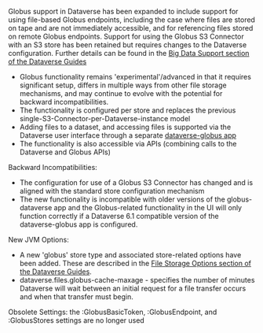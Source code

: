 Globus support in Dataverse has been expanded to include support for using file-based Globus endpoints, including the case where files are stored on tape and are not immediately accessible, 
and for referencing files stored on remote Globus endpoints. Support for using the Globus S3 Connector with an S3 store has been retained but requires changes to the Dataverse configuration. 
Further details can be found in the [Big Data Support section of the Dataverse Guides](https://guides.dataverse.org/en/latest/developers/big-data-support.html#big-data-support)
- Globus functionality remains 'experimental'/advanced in that it requires significant setup, differs in multiple ways from other file storage mechanisms, and may continue to evolve with the potential for backward incompatibilities.
- The functionality is configured per store and replaces the previous single-S3-Connector-per-Dataverse-instance model
- Adding files to a dataset, and accessing files is supported via the Dataverse user interface through a separate [dataverse-globus app](https://github.com/scholarsportal/dataverse-globus)
- The functionality is also accessible via APIs (combining calls to the Dataverse and Globus APIs)

Backward Incompatibilities:
- The configuration for use of a Globus S3 Connector has changed and is aligned with the standard store configuration mechanism
- The new functionality is incompatible with older versions of the globus-dataverse app and the Globus-related functionality in the UI will only function correctly if a Dataverse 6.1 compatible version of the dataverse-globus app is configured.

New JVM Options:
- A new 'globus' store type and associated store-related options have been added. These are described in the [File Storage Options section of the Dataverse Guides](https://guides.dataverse.org/en/latest/installation/config.html#file-storage-using-a-local-filesystem-and-or-swift-and-or-object-stores-and-or-trusted-remote-stores).
- dataverse.files.globus-cache-maxage - specifies the number of minutes Dataverse will wait between an initial request for a file transfer occurs and when that transfer must begin.



Obsolete Settings: the :GlobusBasicToken, :GlobusEndpoint, and :GlobusStores settings are no longer used
